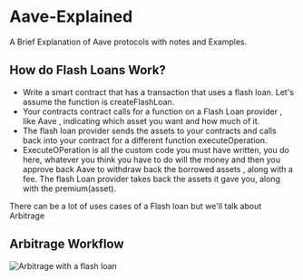 # Aave-Explained
A Brief Explanation of Aave protocols with notes and Examples.

## How do Flash Loans Work?

  - Write a smart contract that has a transaction that uses a flash loan. Let's assume the function is createFlashLoan. 
  - Your contracts contract calls for a function on a Flash Loan provider , like Aave , indicating which asset you want and how much of it.
  - The flash loan provider sends the assets to your contracts and calls back into your contract for a different function executeOperation. 
  - ExecuteOPeration is all the custom code you must have written, you do here, whatever you think you have to do will the money and then you approve back    Aave to withdraw back the borrowed assets , along with a fee. The flash Loan provider takes back the assets it gave you, along with the premium(asset).

There can be a lot of uses cases of a Flash loan but we'll talk about Arbitrage

## Arbitrage Workflow 
![Arbitrage with a flash loan](https://bafkreib53uw4lqautjadsjan6g6gxumultfywmmitj7srmh4uwxqdw2ksm.ipfs.nftstorage.link/)
